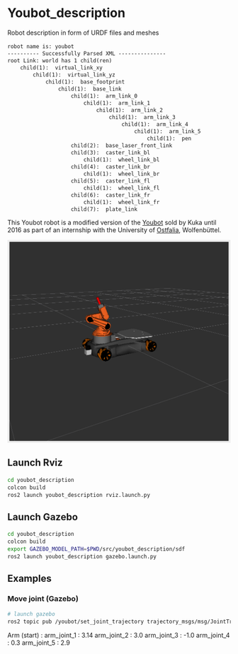 
# Youbot_description

Robot description in form of URDF files and meshes

```
robot name is: youbot
---------- Successfully Parsed XML ---------------
root Link: world has 1 child(ren)
    child(1):  virtual_link_xy
        child(1):  virtual_link_yz
            child(1):  base_footprint
                child(1):  base_link
                    child(1):  arm_link_0
                        child(1):  arm_link_1
                            child(1):  arm_link_2
                                child(1):  arm_link_3
                                    child(1):  arm_link_4
                                        child(1):  arm_link_5
                                            child(1):  pen
                    child(2):  base_laser_front_link
                    child(3):  caster_link_bl
                        child(1):  wheel_link_bl
                    child(4):  caster_link_br
                        child(1):  wheel_link_br
                    child(5):  caster_link_fl
                        child(1):  wheel_link_fl
                    child(6):  caster_link_fr
                        child(1):  wheel_link_fr
                    child(7):  plate_link

```

This Youbot robot is a modified version of the [Youbot](http://www.youbot-store.com/) sold by Kuka until 2016 as part of an internship with the University of [Ostfalia](https://www.ostfalia.de/cms/de/i/), Wolfenbüttel.


![](misc/youbot.png)


## Launch Rviz
```sh
cd youbot_description
colcon build
ros2 launch youbot_description rviz.launch.py
```

## Launch Gazebo
```sh
cd youbot_description
colcon build
export GAZEBO_MODEL_PATH=$PWD/src/youbot_description/sdf
ros2 launch youbot_description gazebo.launch.py
```

## Examples
### Move joint (Gazebo)
```sh
# launch gazebo
ros2 topic pub /youbot/set_joint_trajectory trajectory_msgs/msg/JointTrajectory "{header: {frame_id: world}, joint_names: {youbot::arm_joint_1, youbot::arm_joint_2, youbot::arm_joint_3, youbot::arm_joint_4, youbot::arm_joint_5}, points: [{positions: {3.1, 3.0, -1.0, 0.3, 2.9}}]}"
```

Arm (start) : 
    arm_joint_1 : 3.14
    arm_joint_2 : 3.0
    arm_joint_3 : -1.0
    arm_joint_4 : 0.3
    arm_joint_5 : 2.9
